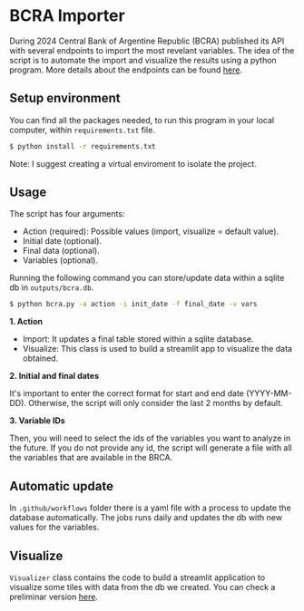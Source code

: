 # BCRA Importer

During 2024 Central Bank of Argentine Republic (BCRA) published its API with several endpoints to import the most revelant variables. 
The idea of the script is to automate the import and visualize the results using a python program.
More details about the endpoints can be found [here](https://www.bcra.gob.ar/Catalogo/apis.asp?fileName=principales-variables-v1).

## Setup environment

You can find all the packages needed, to run this program in your local computer, within `requirements.txt` file.

```bash
$ python install -r requirements.txt
```

Note: I suggest creating a virtual enviroment to isolate the project.

## Usage

The script has four arguments:

- Action (required): Possible values (import, visualize = default value).
- Initial date (optional).
- Final data (optional).
- Variables (optional).

Running the following command you can store/update data within a sqlite db in `outputs/bcra.db`.

```bash
$ python bcra.py -a action -i init_date -f final_date -v vars 
```

**1. Action**

- Import: It updates a final table stored within a sqlite database.
- Visualize: This class is used to build a streamlit app to visualize the data obtained.

**2. Initial and final dates**

It's important to enter the correct format for start and end date (YYYY-MM-DD).
Otherwise, the script will only consider the last 2 months by default.

**3. Variable IDs**

Then, you will need to select the ids of the variables you want to analyze in the future.
If you do not provide any id, the script will generate a file with all the variables that are available in the BRCA.

## Automatic update

In `.github/workflows` folder there is a yaml file with a process to update the database automatically.
The jobs runs daily and updates the db with new values for the variables.

## Visualize

`Visualizer` class contains the code to build a streamlit application to visualize some tiles with data from the db we created. 
You can check a preliminar version [here](https://bcraapi.streamlit.app/).
